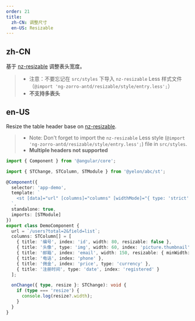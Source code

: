 ```yaml
---
order: 21
title:
  zh-CN: 调整尺寸
  en-US: Resizable
---
```


## zh-CN

基于 [nz-resizable](https://ng.ant.design/experimental/resizable/zh) 调整表头宽度。

> - 注意：不要忘记在 `src/styles` 下导入 `nz-resizable` Less 样式文件（`@import 'ng-zorro-antd/resizable/style/entry.less';`）
> - **不支持多表头**

## en-US

Resize the table header base on [nz-resizable](https://ng.ant.design/experimental/resizable/en).

> - Note: Don't forget to import the `nz-resizable` Less style (`@import 'ng-zorro-antd/resizable/style/entry.less';`) file in `src/styles`.
> - **Multiple headers not supported**

```ts
import { Component } from '@angular/core';

import { STChange, STColumn, STModule } from '@yelon/abc/st';

@Component({
  selector: 'app-demo',
  template: `
    <st [data]="url" [columns]="columns" [widthMode]="{ type: 'strict' }" resizable (change)="onChange($event)" />
  `,
  standalone: true,
  imports: [STModule]
})
export class DemoComponent {
  url = `/users?total=2&field=list`;
  columns: STColumn[] = [
    { title: '编号', index: 'id', width: 80, resizable: false },
    { title: '头像', type: 'img', width: 60, index: 'picture.thumbnail' },
    { title: '邮箱', index: 'email', width: 150, resizable: { minWidth: 150 } },
    { title: '电话', index: 'phone' },
    { title: '佣金', index: 'price', type: 'currency' },
    { title: '注册时间', type: 'date', index: 'registered' }
  ];

  onChange({ type, resize }: STChange): void {
    if (type === 'resize') {
      console.log(resize?.width);
    }
  }
}
```
